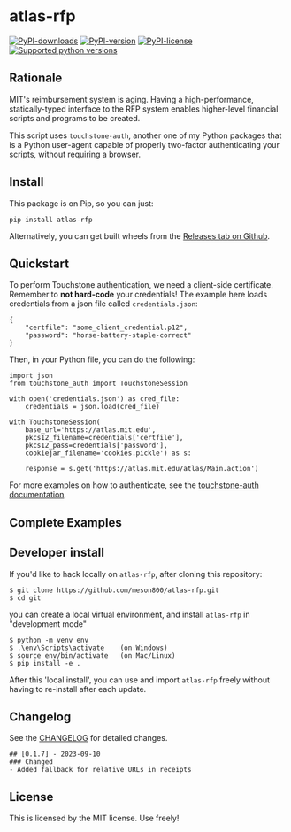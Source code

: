 # atlas-rfp
[![PyPI-downloads](https://img.shields.io/pypi/dm/atlas-rfp)](https://pypi.org/project/atlas-rfp)
[![PyPI-version](https://img.shields.io/pypi/v/atlas-rfp)](https://pypi.org/project/atlas-rfp)
[![PyPI-license](https://img.shields.io/pypi/l/atlas-rfp)](https://pypi.org/project/atlas-rfp)
[![Supported python versions](https://img.shields.io/pypi/pyversions/atlas-rfp)](https://pypi.org/project/atlas-rfp)

## Rationale
MIT's reimbursement system is aging. Having a high-performance, statically-typed
interface to the RFP system enables higher-level financial scripts and programs
to be created.

This script uses `touchstone-auth`, another one of my Python packages that is
a Python user-agent capable of properly two-factor authenticating your scripts,
without requiring a browser.

## Install
This package is on Pip, so you can just:
```
pip install atlas-rfp
```

Alternatively, you can get built wheels from the [Releases tab on Github](https://github.com/meson800/atlas-rfp/releases).

## Quickstart
To perform Touchstone authentication, we need a client-side certificate.
Remember to **not hard-code** your credentials!
The example here loads credentials from a json file called `credentials.json`:
```
{
    "certfile": "some_client_credential.p12",
    "password": "horse-battery-staple-correct"
}
```

Then, in your Python file, you can do the following:
```
import json
from touchstone_auth import TouchstoneSession

with open('credentials.json') as cred_file:
    credentials = json.load(cred_file)

with TouchstoneSession(
    base_url='https://atlas.mit.edu',
    pkcs12_filename=credentials['certfile'],
    pkcs12_pass=credentials['password'],
    cookiejar_filename='cookies.pickle') as s:

    response = s.get('https://atlas.mit.edu/atlas/Main.action')
```

For more examples on how to authenticate,
see the [touchstone-auth documentation](https://github.com/meson800/touchstone-auth).

## Complete Examples

## Developer install
If you'd like to hack locally on `atlas-rfp`, after cloning this repository:
```
$ git clone https://github.com/meson800/atlas-rfp.git
$ cd git
```
you can create a local virtual environment, and install `atlas-rfp` in "development mode"
```
$ python -m venv env
$ .\env\Scripts\activate    (on Windows)
$ source env/bin/activate   (on Mac/Linux)
$ pip install -e .
```
After this 'local install', you can use and import `atlas-rfp` freely without
having to re-install after each update.

## Changelog
See the [CHANGELOG](CHANGELOG.md) for detailed changes.
```
## [0.1.7] - 2023-09-10
### Changed
- Added fallback for relative URLs in receipts
```

## License
This is licensed by the MIT license. Use freely!
